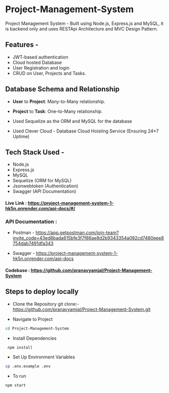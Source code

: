 # Project-Management-System
Project Management System - Built using Node.js, Express.js and MySQL, it is backend only and uses RESTApi Architecture and MVC Design Pattern.


## Features -

* JWT-based authentication
* Cloud hosted Database
* User Registration and login
* CRUD on User, Projects and Tasks. 

## Database Schema and Relationship

- **User** to **Project**: Many-to-Many relationship.
- **Project** to **Task**: One-to-Many relationship.

- Used Sequelize as the ORM and MySQL for the database

- Used Clever Cloud - Database Cloud Hoisting Service (Ensuring 24*7 Uptime)


## Tech Stack Used - 

* Node.js
* Express.js
* MySQL
* Sequelize (ORM for MySQL)
* Jsonwebtoken (Authentication)
* Swagger (API Documentation)

#### Live Link : https://project-management-system-1-hk5n.onrender.com/api-docs/#/


### API Documentation : 

- Postman - 
https://app.getpostman.com/join-team?invite_code=43ed8bada615bfe3f7f86ae8d2b9343354a092cd7480eee8754dab7491dfa343

- Swagger -
 https://project-management-system-1-hk5n.onrender.com/api-docs


#### Codebase : https://github.com/pranavyamjal/Project-Management-System

## Steps to deploy locally

* Clone the Repository
git clone:-  https://github.com/pranavyamjal/Project-Management-System.git


*  Navigate to Project
```bash
cd Project-Management-System
```

* Install Dependencies
```bash
 npm install
```

* Set Up Environment Variables
```bash
cp .env.example .env
```

* To run 

```bash
npm start
```